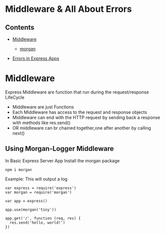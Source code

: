 # Middleware & All About Errors

## Contents

- [Middleware](middleware)
  - [morgan](morgan)
  
- [Errors in Express Apps](errors-express)
 


# Middleware
Express Middleware are function that run during the request/response LifeCycle
- Middleware are just Functions
- Each Middleware has access to the request and response objects
- Middleware can end with the HTTP request by sending back a response with methods like res.send()
- OR middleware can br chained together,one after another by calling next()

## Using Morgan-Logger Middleware
In Basic Express Server App Install the morgan package

```
npm i morgan
```

Example: This will output a log 
```
var express = require('express')
var morgan = require('morgan')

var app = express()

app.use(morgan('tiny'))

app.get('/', function (req, res) {
  res.send('hello, world!')
})
```


